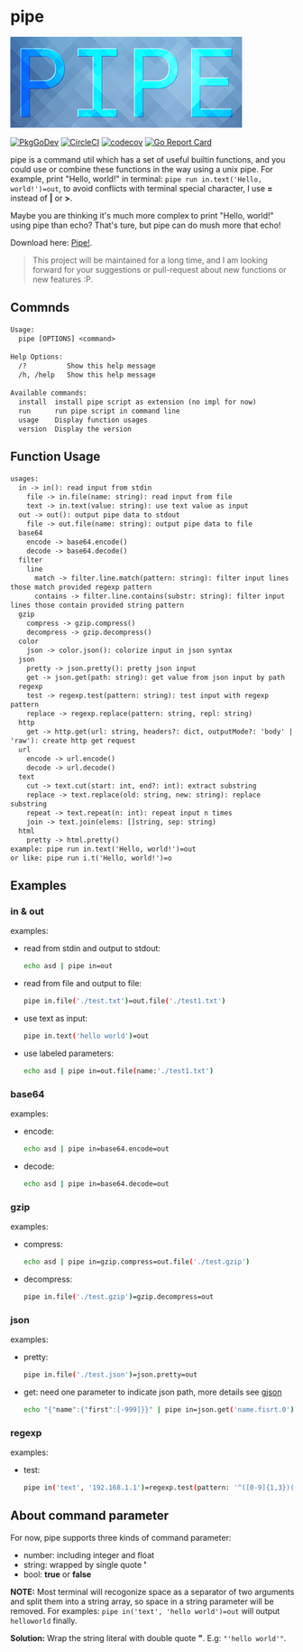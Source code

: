 # pipe

![logo](./doc/pipe-logo.png)

[![PkgGoDev](https://pkg.go.dev/badge/github.com/ToolPackage/pipe)](https://pkg.go.dev/github.com/ToolPackage/pipe)
[![CircleCI](https://circleci.com/gh/ToolPackage/pipe.svg?style=shield)](https://circleci.com/gh/goccy/go-yaml)
[![codecov](https://codecov.io/gh/ToolPackage/pipe/branch/master/graph/badge.svg)](https://codecov.io/gh/goccy/go-yaml)
[![Go Report Card](https://goreportcard.com/badge/github.com/ToolPackage/pipe)](https://goreportcard.com/report/github.com/ToolPackage/pipe)

pipe is a command util which has a set of useful builtin functions, and you could use or combine these functions in the way using a unix pipe. For example, print "Hello, world!" in terminal: ```pipe run in.text('Hello, world!')=out```, to avoid conflicts with terminal special character, I use **=** instead of **|** or **>**.

Maybe you are thinking it's much more complex to print "Hello, world!" using pipe than echo? That's ture, but pipe can do mush more that echo!

Download here: [Pipe!](https://github.com/ToolPackage/pipe/releases/tag/v1.0).

> This project will be maintained for a long time, and I am looking forward for your suggestions or pull-request about new functions or new features :P.

## Commnds

```
Usage:
  pipe [OPTIONS] <command>

Help Options:
  /?          Show this help message
  /h, /help   Show this help message

Available commands:
  install  install pipe script as extension (no impl for now)
  run      run pipe script in command line
  usage    Display function usages
  version  Display the version
```

## Function Usage

```
usages:
  in -> in(): read input from stdin
    file -> in.file(name: string): read input from file
    text -> in.text(value: string): use text value as input
  out -> out(): output pipe data to stdout
    file -> out.file(name: string): output pipe data to file
  base64
    encode -> base64.encode()
    decode -> base64.decode()
  filter
    line
      match -> filter.line.match(pattern: string): filter input lines those match provided regexp pattern
      contains -> filter.line.contains(substr: string): filter input lines those contain provided string pattern
  gzip
    compress -> gzip.compress()
    decompress -> gzip.decompress()
  color
    json -> color.json(): colorize input in json syntax
  json
    pretty -> json.pretty(): pretty json input
    get -> json.get(path: string): get value from json input by path
  regexp
    test -> regexp.test(pattern: string): test input with regexp pattern
    replace -> regexp.replace(pattern: string, repl: string)
  http
    get -> http.get(url: string, headers?: dict, outputMode?: 'body' | 'raw'): create http get request
  url
    encode -> url.encode()
    decode -> url.decode()
  text
    cut -> text.cut(start: int, end?: int): extract substring
    replace -> text.replace(old: string, new: string): replace substring
    repeat -> text.repeat(n: int): repeat input n times
    join -> text.join(elems: []string, sep: string)
  html
    pretty -> html.pretty()
example: pipe run in.text('Hello, world!')=out
or like: pipe run i.t('Hello, world!')=o
```

## Examples

### in & out

examples:
- read from stdin and output to stdout:
  ```sh
  echo asd | pipe in=out
  ```
- read from file and output to file:
  ```sh
  pipe in.file('./test.txt')=out.file('./test1.txt')
  ```
- use text as input:
  ```sh
  pipe in.text('hello world')=out
  ```
- use labeled parameters:
  ```sh
  echo asd | pipe in=out.file(name:'./test1.txt')
  ```

### base64

examples:
- encode:
  ```sh
  echo asd | pipe in=base64.encode=out
  ```
- decode:
  ```sh
  echo asd | pipe in=base64.decode=out
  ```

### gzip

examples:
- compress:
  ```sh
  echo asd | pipe in=gzip.compress=out.file('./test.gzip')
  ```
- decompress:
  ```sh
  pipe in.file('./test.gzip')=gzip.decompress=out
  ```

### json

examples:
- pretty:
  ```sh
  pipe in.file('./test.json')=json.pretty=out
  ```
- get: need one parameter to indicate json path, more details see [gjson](https://github.com/tidwall/gjson)
  ```sh
  echo "{"name":{"first":[-999]}}" | pipe in=json.get('name.fisrt.0')=out
  ```

### regexp

examples:
- test:
  ```sh
  pipe in('text', '192.168.1.1')=regexp.test(pattern: '^([0-9]{1,3})(\.([0-9]{1,3})){3}$')=out
  ```

## About command parameter

For now, pipe supports three kinds of command parameter:
- number: including integer and float
- string: wrapped by single quote <b>'</b>
- bool: <b>true</b> or <b>false</b>

<b>NOTE:</b> Most terminal will recogonize space as a separator of two arguments and split them into a string array, so space in a string parameter will be removed. For examples: ```pipe in('text', 'hello world')=out``` will output ```helloworld``` finally.

<b>Solution:</b> Wrap the string literal with double quote <b>"</b>. E.g: ```"'hello world'"```.